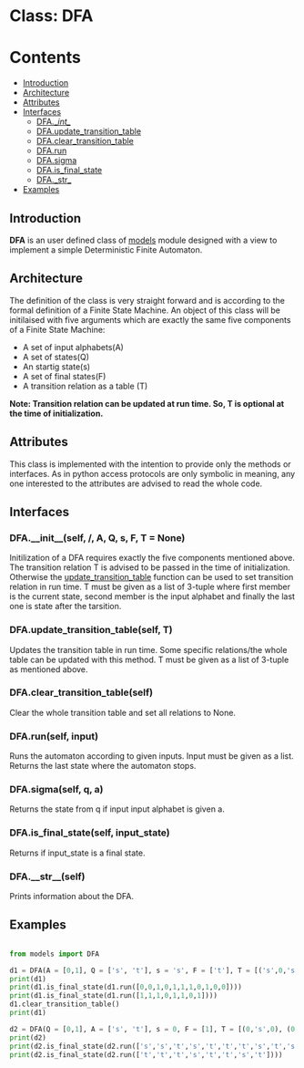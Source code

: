 # Class: DFA

# Contents

* [Introduction](#intro)
* [Architecture](#archi)
* [Attributes](#data)
* [Interfaces](#methods)
  * [DFA.\__int\__](#init)
  * [DFA.update_transition_table](#ut)
  * [DFA.clear_transition_table](#ct)
  * [DFA.run](#run)
  * [DFA.sigma](#sigma)
  * [DFA.is_final_state](#check)
  * [DFA.\_str\_](#render)
* [Examples](#example)

<h2 id = 'intro'> Introduction </h2>

**DFA** is an user defined class of [models](https://github.com/NA-Shuvo/CD_testing/blob/master/Compiler%20Design/models.py) module designed with a view to implement a simple Deterministic Finite Automaton.

<h2 id = 'archi'> Architecture </h2>

The definition of the class is very straight forward and is according to the formal definition of a Finite State Machine. An object of this class will be initilaised with five arguments which are exactly the same five components of a Finite State Machine:

* A set of input alphabets(A)
* A set of states(Q)
* An startig state(s)
* A set of final states(F)
* A transition relation as a table (T)

**Note: Transition relation can be updated at run time. So, T is optional at the time of initialization.**

<h2 id = 'data'> Attributes </h2>

This class is implemented with the intention to provide only the methods or interfaces. As in python access protocols are only symbolic in meaning, any one interested to the attributes are advised to read the whole code.

<h2 id = 'methods'> Interfaces </h2>

<h3 id = 'init'> DFA.__init__(self, /, A, Q, s, F, T = None) </h3>

Initilization of a DFA requires exactly the five components mentioned above. The transition relation T is 
advised to be passed in the time of initialization. Otherwise the [update_transition_table](#ut) function can be used to set transition relation in run time. T must be given as a list of 3-tuple where first member is the current state, second member is the input alphabet and finally the last one is state after the tarsition.
 
<h3 id = 'ut'> DFA.update_transition_table(self, T) </h3>

Updates the transition table in run time. Some specific relations/the whole table can be updated with this method. T must be given as a list of 3-tuple as mentioned above.  

<h3 id = 'ct'> DFA.clear_transition_table(self) </h3>

Clear the whole transition table and set all relations to None.

<h3 id = 'run'> DFA.run(self, input) </h3>

Runs the automaton according to given inputs. Input must be given as a list. Returns the last state where the automaton stops.

<h3 id = 'sigma'> DFA.sigma(self, q, a) </h3>

Returns the state from q if input input alphabet is given a.

<h3 id = 'check'> DFA.is_final_state(self, input_state) </h3>

Returns if input_state is a final state.

<h3 id = 'render'> DFA.__str__(self) </h3>

Prints information about the DFA.

<h2 id = 'example'> Examples </h2>

```python

from models import DFA

d1 = DFA(A = [0,1], Q = ['s', 't'], s = 's', F = ['t'], T = [('s',0,'s'), ('s', 1, 't'), ('t', 0, 't'), ('t', 1, 's')])
print(d1)
print(d1.is_final_state(d1.run([0,0,1,0,1,1,1,0,1,0,0])))
print(d1.is_final_state(d1.run([1,1,1,0,1,1,0,1])))
d1.clear_transition_table()
print(d1)

d2 = DFA(Q = [0,1], A = ['s', 't'], s = 0, F = [1], T = [(0,'s',0), (0, 't', 1), (1, 's', 1), (1, 't', 0)])
print(d2)
print(d2.is_final_state(d2.run(['s','s','t','s','t','t','t','s','t','s','s'])))
print(d2.is_final_state(d2.run(['t','t','t','s','t','t','s','t'])))

```
